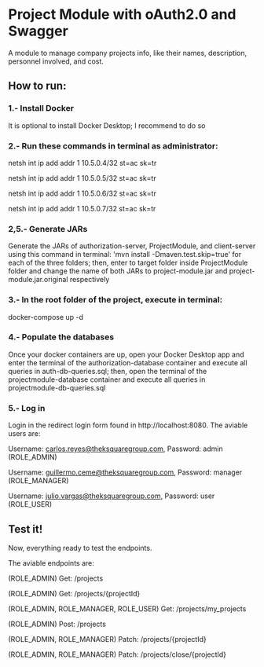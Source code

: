 # Project Module with oAuth2.0 and Swagger
A module to manage company projects info, like their names, description, personnel involved, and cost.

## How to run:

### 1.- Install Docker
It is optional to install Docker Desktop; I recommend to do so

### 2.- Run these commands in terminal as administrator:
netsh int ip add addr 1 10.5.0.4/32 st=ac sk=tr

netsh int ip add addr 1 10.5.0.5/32 st=ac sk=tr

netsh int ip add addr 1 10.5.0.6/32 st=ac sk=tr

netsh int ip add addr 1 10.5.0.7/32 st=ac sk=tr

### 2,5.- Generate JARs
Generate the JARs of authorization-server, ProjectModule, and client-server using this command in terminal: 'mvn install -Dmaven.test.skip=true' for each of the three folders; then, enter to target folder inside ProjectModule folder and change the name of both JARs
to project-module.jar and project-module.jar.original respectively

### 3.- In the root folder of the project, execute in terminal:
docker-compose up -d

### 4.- Populate the databases
Once your docker containers are up, open your Docker Desktop app and 
enter the terminal of the authorization-database container and execute all queries in auth-db-queries.sql;
then, open the terminal of the projectmodule-database container and execute all queries in projectmodule-db-queries.sql

### 5.- Log in
Login in the redirect login form found in http://localhost:8080. The aviable users are:

Username: carlos.reyes@theksquaregroup.com, Password: admin (ROLE_ADMIN)

Username: guillermo.ceme@theksquaregroup.com, Password: manager (ROLE_MANAGER)

Username: julio.vargas@theksquaregroup.com, Password: user (ROLE_USER)

## Test it!
Now, everything ready to test the endpoints.

The aviable endpoints are:

(ROLE_ADMIN) Get: /projects

(ROLE_ADMIN) Get: /projects/{projectId}

(ROLE_ADMIN, ROLE_MANAGER, ROLE_USER) Get: /projects/my_projects

(ROLE_ADMIN) Post: /projects

(ROLE_ADMIN, ROLE_MANAGER) Patch: /projects/{projectId}

(ROLE_ADMIN, ROLE_MANAGER) Patch: /projects/close/{projectId}
